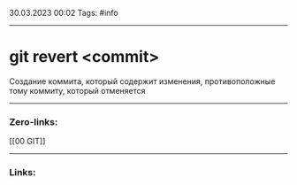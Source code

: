 30.03.2023 00:02
Tags: #info 

---
# git revert \<commit\>
Создание коммита, который содержит изменения, противоположные тому коммиту, который отменяется

---
### Zero-links:
[[00 GIT]]

---
### Links:


